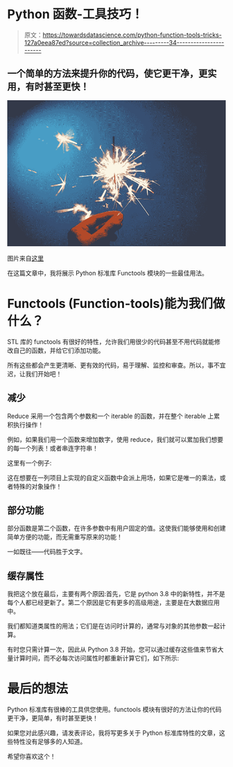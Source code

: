 # Python 函数-工具技巧！

> 原文：<https://towardsdatascience.com/python-function-tools-tricks-127a0eea87ed?source=collection_archive---------34----------------------->

## 一个简单的方法来提升你的代码，使它更干净，更实用，有时甚至更快！

![](img/445c52036dd03a707c7f2ae1cceae6c5.png)

图片来自[这里](https://www.everypixel.com/search?q=magic&stocks_type=free&image_id=1428723224662620361)

在这篇文章中，我将展示 Python 标准库 Functools 模块的一些最佳用法。

# Functools (Function-tools)能为我们做什么？

STL 库的 functools 有很好的特性，允许我们用很少的代码甚至不用代码就能修改自己的函数，并给它们添加功能。

所有这些都会产生更清晰、更有效的代码，易于理解、监控和审查。所以，事不宜迟，让我们开始吧！

## 减少

Reduce 采用一个包含两个参数和一个 iterable 的函数，并在整个 iterable 上累积执行操作！

例如，如果我们用一个函数来增加数字，使用 reduce，我们就可以累加我们想要的每一个列表！或者串连字符串！

这里有一个例子:

这在想要在一列项目上实现的自定义函数中会派上用场，如果它是唯一的乘法，或者特殊的对象操作！

## 部分功能

部分函数是第二个函数，在许多参数中有用户固定的值。这使我们能够使用和创建简单方便的功能，而无需重写原来的功能！

一如既往——代码胜于文字。

## 缓存属性

我把这个放在最后，主要有两个原因:首先，它是 python 3.8 中的新特性，并不是每个人都已经更新了。第二个原因是它有更多的高级用途，主要是在大数据应用中。

我们都知道类属性的用法；它们是在访问时计算的，通常与对象的其他参数一起计算。

有时您只需计算一次，因此从 Python 3.8 开始，您可以通过缓存这些值来节省大量计算时间，而不必每次访问属性时都重新计算它们，如下所示:

# 最后的想法

Python 标准库有很棒的工具供您使用。functools 模块有很好的方法让你的代码更干净，更简单，有时甚至更快！

如果您对此感兴趣，请发表评论，我将写更多关于 Python 标准库特性的文章，这些特性没有足够多的人知道。

希望你喜欢这个！